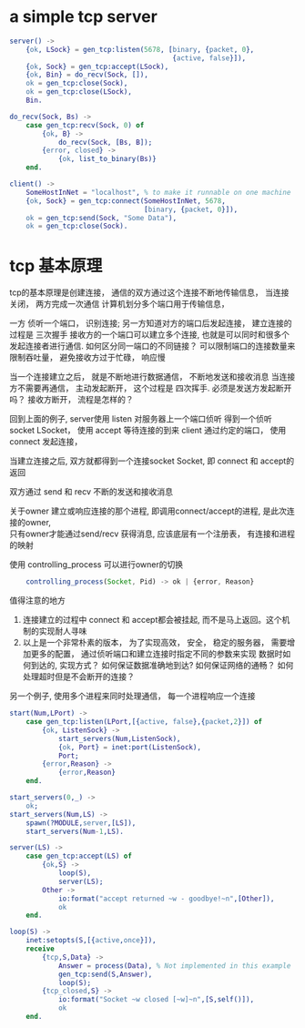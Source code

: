 # a simple tcp server

```erlang
server() ->
    {ok, LSock} = gen_tcp:listen(5678, [binary, {packet, 0},
                                        {active, false}]),
    {ok, Sock} = gen_tcp:accept(LSock),
    {ok, Bin} = do_recv(Sock, []),
    ok = gen_tcp:close(Sock),
    ok = gen_tcp:close(LSock),
    Bin.

do_recv(Sock, Bs) ->
    case gen_tcp:recv(Sock, 0) of
        {ok, B} ->
            do_recv(Sock, [Bs, B]);
        {error, closed} ->
            {ok, list_to_binary(Bs)}
    end.

client() ->
    SomeHostInNet = "localhost", % to make it runnable on one machine
    {ok, Sock} = gen_tcp:connect(SomeHostInNet, 5678,
                                 [binary, {packet, 0}]),
    ok = gen_tcp:send(Sock, "Some Data"),
    ok = gen_tcp:close(Sock).

```

# tcp 基本原理
tcp的基本原理是创建连接， 通信的双方通过这个连接不断地传输信息， 当连接关闭， 两方完成一次通信
计算机划分多个端口用于传输信息，

一方 侦听一个端口， 识别连接; 另一方知道对方的端口后发起连接， 建立连接的过程是 三次握手
接收方的一个端口可以建立多个连接, 也就是可以同时和很多个发起连接者进行通信. 如何区分同一端口的不同链接？
可以限制端口的连接数量来限制吞吐量， 避免接收方过于忙碌， 响应慢

当一个连接建立之后， 就是不断地进行数据通信， 不断地发送和接收消息
当连接方不需要再通信， 主动发起断开， 这个过程是 四次挥手. 必须是发送方发起断开吗？ 接收方断开， 流程是怎样的？


回到上面的例子,  server使用 listen 对服务器上一个端口侦听 得到一个侦听socket LSocket， 使用 accept 等待连接的到来
client 通过约定的端口， 使用connect 发起连接，

当建立连接之后, 双方就都得到一个连接socket Socket, 即 connect 和 accept的返回

双方通过 send 和 recv 不断的发送和接收消息

关于owner
建立或响应连接的那个进程, 即调用connect/accept的进程, 是此次连接的owner,  
只有owner才能通过send/recv 获得消息, 应该底层有一个注册表， 有连接和进程的映射

使用 controlling_process 可以进行owner的切换
```js
    controlling_process(Socket, Pid) -> ok | {error, Reason}
```


值得注意的地方
1. 连接建立的过程中  connect 和 accept都会被挂起, 而不是马上返回。这个机制的实现耐人寻味
2. 以上是一个非常朴素的版本， 为了实现高效， 安全， 稳定的服务器， 需要增加更多的配置， 通过侦听端口和建立连接时指定不同的参数来实现
数据时如何到达的, 实现方式？
如何保证数据准确地到达?
如何保证网络的通畅？
如何处理超时但是不会断开的连接？


另一个例子, 使用多个进程来同时处理通信， 每一个进程响应一个连接
```erlang
start(Num,LPort) ->
    case gen_tcp:listen(LPort,[{active, false},{packet,2}]) of
        {ok, ListenSock} ->
            start_servers(Num,ListenSock),
            {ok, Port} = inet:port(ListenSock),
            Port;
        {error,Reason} ->
            {error,Reason}
    end.

start_servers(0,_) ->
    ok;
start_servers(Num,LS) ->
    spawn(?MODULE,server,[LS]),
    start_servers(Num-1,LS).

server(LS) ->
    case gen_tcp:accept(LS) of
        {ok,S} ->
            loop(S),
            server(LS);
        Other ->
            io:format("accept returned ~w - goodbye!~n",[Other]),
            ok
    end.

loop(S) ->
    inet:setopts(S,[{active,once}]),
    receive
        {tcp,S,Data} ->
            Answer = process(Data), % Not implemented in this example
            gen_tcp:send(S,Answer),
            loop(S);
        {tcp_closed,S} ->
            io:format("Socket ~w closed [~w]~n",[S,self()]),
            ok
    end.
```
